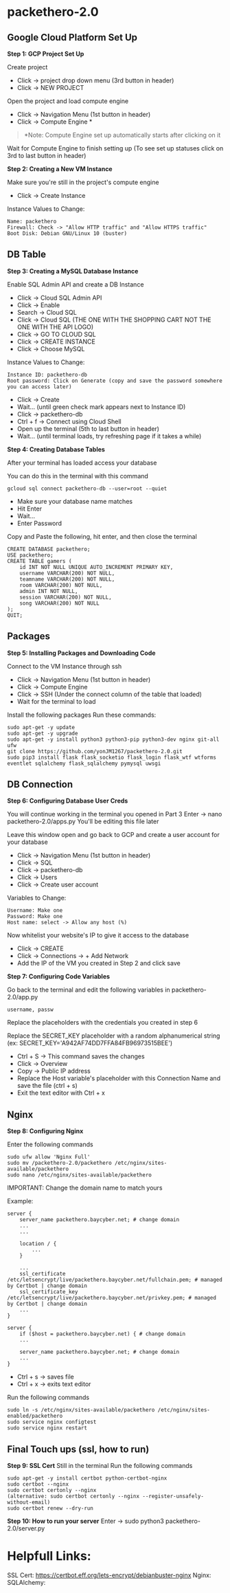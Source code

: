 # packethero-2.0

## Google Cloud Platform Set Up ##

**Step 1: GCP Project Set Up**

Create project
- Click -> project drop down menu (3rd button in header)
- Click -> NEW PROJECT

Open the project and load compute engine
- Click -> Navigation Menu (1st button in header)
- Click -> Compute Engine *
> *Note: Compute Engine set up automatically starts after clicking on it

Wait for Compute Engine to finish setting up
(To see set up statuses click on 3rd to last button in header)



**Step 2: Creating a New VM Instance**

Make sure you're still in the project's compute engine

- Click -> Create Instance

Instance Values to Change:

    Name: packethero
    Firewall: Check -> "Allow HTTP traffic" and "Allow HTTPS traffic"
    Boot Disk: Debian GNU/Linux 10 (buster)


## DB Table ##

**Step 3: Creating a MySQL Database Instance**

Enable SQL Admin API and create a DB Instance
- Click -> Cloud SQL Admin API
- Click -> Enable
- Search -> Cloud SQL
- Click -> Cloud SQL (THE ONE WITH THE SHOPPING CART NOT THE ONE WITH THE API LOGO)
- Click -> GO TO CLOUD SQL
- Click -> CREATE INSTANCE
- Click -> Choose MySQL

Instance Values to Change:

    Instance ID: packethero-db
    Root password: Click on Generate (copy and save the password somewhere you can access later)

- Click -> Create
- Wait... (until green check mark appears next to Instance ID)
- Click -> packethero-db
- Ctrl + f -> Connect using Cloud Shell
- Open up the terminal (5th to last button in header)
- Wait... (until terminal loads, try refreshing page if it takes a while)


**Step 4: Creating Database Tables**

After your terminal has loaded access your database

You can do this in the terminal with this command
    
    gcloud sql connect packethero-db --user=root --quiet

- Make sure your database name matches
- Hit Enter
- Wait...
- Enter Password

Copy and Paste the following, hit enter, and then close the terminal
    
    CREATE DATABASE packethero;
    USE packethero;
    CREATE TABLE gamers (
        id INT NOT NULL UNIQUE AUTO_INCREMENT PRIMARY KEY,
        username VARCHAR(200) NOT NULL,
        teamname VARCHAR(200) NOT NULL,
        room VARCHAR(200) NOT NULL,
        admin INT NOT NULL,
        session VARCHAR(200) NOT NULL,
        song VARCHAR(200) NOT NULL
    );
    QUIT;
      

## Packages ##
**Step 5: Installing Packages and Downloading Code**

Connect to the VM Instance through ssh
- Click -> Navigation Menu (1st button in header)
- Click -> Compute Engine
- Click -> SSH (Under the connect column of the table that loaded)
- Wait for the terminal to load

Install the following packages
Run these commands:

    sudo apt-get -y update
    sudo apt-get -y upgrade
    sudo apt-get -y install python3 python3-pip python3-dev nginx git-all ufw
    git clone https://github.com/yonJM1267/packethero-2.0.git
    sudo pip3 install flask flask_socketio flask_login flask_wtf wtforms eventlet sqlalchemy flask_sqlalchemy pymysql uwsgi

## DB Connection ##
**Step 6: Configuring Database User Creds**

You will continue working in the terminal you opened in Part 3
Enter -> nano packethero-2.0/apps.py
You'll be editing this file later


Leave this window open and go back to GCP and create a user account for your database
- Click -> Navigation Menu (1st button in header)
- Click -> SQL
- Click -> packethero-db
- Click -> Users
- Click -> Create user account

Variables to Change:

    Username: Make one
    Password: Make one
    Host name: select -> Allow any host (%)

Now whitelist your website's IP to give it access to the database
- Click -> CREATE
- Click -> Connections -> + Add Network
- Add the IP of the VM you created in Step 2 and click save
   
**Step 7: Configuring Code Variables**

Go back to the terminal and edit the following variables in packethero-2.0/app.py
    
    username, passw

Replace the placeholders with the credentials you created in step 6

Replace the SECRET_KEY placeholder with a random alphanumerical string
(ex: SECRET_KEY='A942AF74DD7FFA84FB96973515BEE')

- Ctrl + S -> This command saves the changes
- Click -> Overview
- Copy -> Public IP address 
- Replace the Host variable's placeholder with this Connection Name and save the file (ctrl + s)
- Exit the text editor with Ctrl + x
    
## Nginx ##

**Step 8: Configuring Nginx**

Enter the following commands

    sudo ufw allow 'Nginx Full'
    sudo mv /packethero-2.0/packethero /etc/nginx/sites-available/packethero
    sudo nano /etc/nginx/sites-available/packethero

IMPORTANT: Change the domain name to match yours

Example:

    server {
        server_name packethero.baycyber.net; # change domain
        ...
        ...
        
        location / {
            ...
        }

        ...
        ssl_certificate /etc/letsencrypt/live/packethero.baycyber.net/fullchain.pem; # managed by Certbot | change domain
        ssl_certificate_key /etc/letsencrypt/live/packethero.baycyber.net/privkey.pem; # managed by Certbot | change domain
        ...
    }

    server {
        if ($host = packethero.baycyber.net) { # change domain
        ...

        server_name packethero.baycyber.net; # change domain
        ...
    }

- Ctrl + s -> saves file
- Ctrl + x -> exits text editor

Run the following commands

    sudo ln -s /etc/nginx/sites-available/packethero /etc/nginx/sites-enabled/packethero
    sudo service nginx configtest
    sudo service nginx restart

## Final Touch ups (ssl, how to run) ##
**Step 9: SSL Cert**
Still in the terminal
Run the following commands

    sudo apt-get -y install certbot python-certbot-nginx
    sudo certbot --nginx
    sudo certbot certonly --nginx
    (alternative: sudo certbot certonly --nginx --register-unsafely-without-email)
    sudo certbot renew --dry-run
  
**Step 10: How to run your server**
Enter -> sudo python3 packethero-2.0/server.py

# Helpfull Links:
  SSL Cert: https://certbot.eff.org/lets-encrypt/debianbuster-nginx
  Nginx:
  SQLAlchemy:
  
